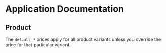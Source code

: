# Application Documentation

## Product

The `default_*` prices apply for all product variants unless you override the
price for that particular variant.

<!--
Switch to use default product pricing or override.
-->
